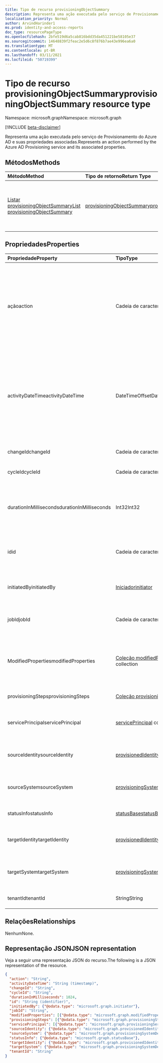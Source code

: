 ```yaml
---
title: Tipo de recurso provisioningObjectSummary
description: Representa uma ação executada pelo serviço de Provisionamento do Azure AD e suas propriedades associadas.
localization_priority: Normal
author: ArvindHarinder1
ms.prod: identity-and-access-reports
doc_type: resourcePageType
ms.openlocfilehash: 2bfe519d6a5cab816bdd35da451221be58105e37
ms.sourcegitcommit: 14648839f2feac2e5d6c8f876b7ae43e996ea6a0
ms.translationtype: MT
ms.contentlocale: pt-BR
ms.lasthandoff: 03/11/2021
ms.locfileid: "50719399"
---
```

# <a name="provisioningobjectsummary-resource-type"></a><span data-ttu-id="66fc8-103">Tipo de recurso provisioningObjectSummary</span><span class="sxs-lookup"><span data-stu-id="66fc8-103">provisioningObjectSummary resource type</span></span>

<span data-ttu-id="66fc8-104">Namespace: microsoft.graph</span><span class="sxs-lookup"><span data-stu-id="66fc8-104">Namespace: microsoft.graph</span></span>

[!INCLUDE [beta-disclaimer](../../includes/beta-disclaimer.md)]

<span data-ttu-id="66fc8-105">Representa uma ação executada pelo serviço de Provisionamento do Azure AD e suas propriedades associadas.</span><span class="sxs-lookup"><span data-stu-id="66fc8-105">Represents an action performed by the Azure AD Provisioning service and its associated properties.</span></span> 

## <a name="methods"></a><span data-ttu-id="66fc8-106">Métodos</span><span class="sxs-lookup"><span data-stu-id="66fc8-106">Methods</span></span>

| <span data-ttu-id="66fc8-107">Método</span><span class="sxs-lookup"><span data-stu-id="66fc8-107">Method</span></span>  | <span data-ttu-id="66fc8-108">Tipo de retorno</span><span class="sxs-lookup"><span data-stu-id="66fc8-108">Return Type</span></span> | <span data-ttu-id="66fc8-109">Descrição</span><span class="sxs-lookup"><span data-stu-id="66fc8-109">Description</span></span> |
|:-------------|:------------|:------------|
| [<span data-ttu-id="66fc8-110">Listar provisioningObjectSummary</span><span class="sxs-lookup"><span data-stu-id="66fc8-110">List provisioningObjectSummary</span></span>](../api/provisioningobjectsummary-list.md) | [<span data-ttu-id="66fc8-111">provisioningObjectSummary</span><span class="sxs-lookup"><span data-stu-id="66fc8-111">provisioningObjectSummary</span></span>](provisioningobjectsummary.md) | <span data-ttu-id="66fc8-112">Obter uma lista de todos os eventos de provisionamento que ocorreram em seu locatário.</span><span class="sxs-lookup"><span data-stu-id="66fc8-112">Get a list of all provisioning events that occurred in your tenant.</span></span> |


## <a name="properties"></a><span data-ttu-id="66fc8-113">Propriedades</span><span class="sxs-lookup"><span data-stu-id="66fc8-113">Properties</span></span>

| <span data-ttu-id="66fc8-114">Propriedade</span><span class="sxs-lookup"><span data-stu-id="66fc8-114">Property</span></span>     | <span data-ttu-id="66fc8-115">Tipo</span><span class="sxs-lookup"><span data-stu-id="66fc8-115">Type</span></span>        | <span data-ttu-id="66fc8-116">Descrição</span><span class="sxs-lookup"><span data-stu-id="66fc8-116">Description</span></span> |
|:-------------|:------------|:------------|
|<span data-ttu-id="66fc8-117">ação</span><span class="sxs-lookup"><span data-stu-id="66fc8-117">action</span></span>|<span data-ttu-id="66fc8-118">Cadeia de caracteres</span><span class="sxs-lookup"><span data-stu-id="66fc8-118">String</span></span>|<span data-ttu-id="66fc8-119">Indica o nome da atividade ou o nome da operação (por exemplo, Criar usuário, Adicionar membro ao grupo).</span><span class="sxs-lookup"><span data-stu-id="66fc8-119">Indicates the activity name or the operation name (for example, Create user, Add member to group).</span></span> <span data-ttu-id="66fc8-120">Para uma lista de atividades registradas, consulte a lista de atividades do Azure AD.</span><span class="sxs-lookup"><span data-stu-id="66fc8-120">For a list of activities logged, refer to Azure AD activity list.</span></span>|
|<span data-ttu-id="66fc8-121">activityDateTime</span><span class="sxs-lookup"><span data-stu-id="66fc8-121">activityDateTime</span></span>|<span data-ttu-id="66fc8-122">DateTimeOffset</span><span class="sxs-lookup"><span data-stu-id="66fc8-122">DateTimeOffset</span></span>|<span data-ttu-id="66fc8-123">O tipo Timestamp representa informações de data e hora usando o formato ISO 8601 e está sempre no horário UTC.</span><span class="sxs-lookup"><span data-stu-id="66fc8-123">The Timestamp type represents date and time information using ISO 8601 format and is always in UTC time.</span></span> <span data-ttu-id="66fc8-124">Por exemplo, meia-noite UTC em 1 de janeiro de 2014 é `2014-01-01T00:00:00Z`</span><span class="sxs-lookup"><span data-stu-id="66fc8-124">For example, midnight UTC on Jan 1, 2014 is `2014-01-01T00:00:00Z`</span></span>|
|<span data-ttu-id="66fc8-125">changeId</span><span class="sxs-lookup"><span data-stu-id="66fc8-125">changeId</span></span>|<span data-ttu-id="66fc8-126">Cadeia de caracteres</span><span class="sxs-lookup"><span data-stu-id="66fc8-126">String</span></span>|<span data-ttu-id="66fc8-127">ID exclusiva dessa alteração neste ciclo.</span><span class="sxs-lookup"><span data-stu-id="66fc8-127">Unique ID of this change in this cycle.</span></span>|
|<span data-ttu-id="66fc8-128">cycleId</span><span class="sxs-lookup"><span data-stu-id="66fc8-128">cycleId</span></span>|<span data-ttu-id="66fc8-129">Cadeia de caracteres</span><span class="sxs-lookup"><span data-stu-id="66fc8-129">String</span></span>|<span data-ttu-id="66fc8-130">ID exclusiva por iteração de trabalho.</span><span class="sxs-lookup"><span data-stu-id="66fc8-130">Unique ID per job iteration.</span></span>|
|<span data-ttu-id="66fc8-131">durationInMilliseconds</span><span class="sxs-lookup"><span data-stu-id="66fc8-131">durationInMilliseconds</span></span>|<span data-ttu-id="66fc8-132">Int32</span><span class="sxs-lookup"><span data-stu-id="66fc8-132">Int32</span></span>|<span data-ttu-id="66fc8-133">Indica quanto tempo essa ação de provisionamento levou para ser final.</span><span class="sxs-lookup"><span data-stu-id="66fc8-133">Indicates how long this provisioning action took to finish.</span></span> <span data-ttu-id="66fc8-134">Medido em milissegundos.</span><span class="sxs-lookup"><span data-stu-id="66fc8-134">Measured in milliseconds.</span></span>|
|<span data-ttu-id="66fc8-135">id</span><span class="sxs-lookup"><span data-stu-id="66fc8-135">id</span></span>|<span data-ttu-id="66fc8-136">Cadeia de caracteres</span><span class="sxs-lookup"><span data-stu-id="66fc8-136">String</span></span>| <span data-ttu-id="66fc8-137">Indica que a ID exclusiva para a atividade.</span><span class="sxs-lookup"><span data-stu-id="66fc8-137">Indicates the unique ID for the activity.</span></span> <span data-ttu-id="66fc8-138">Este é um GUID somente leitura.</span><span class="sxs-lookup"><span data-stu-id="66fc8-138">This is a read-only GUID.</span></span>|
|<span data-ttu-id="66fc8-139">initiatedBy</span><span class="sxs-lookup"><span data-stu-id="66fc8-139">initiatedBy</span></span>|[<span data-ttu-id="66fc8-140">Iniciador</span><span class="sxs-lookup"><span data-stu-id="66fc8-140">initiator</span></span>](initiator.md)|<span data-ttu-id="66fc8-141">Detalhes de quem iniciou esse provisionamento.</span><span class="sxs-lookup"><span data-stu-id="66fc8-141">Details of who initiated this provisioning.</span></span>|
|<span data-ttu-id="66fc8-142">jobId</span><span class="sxs-lookup"><span data-stu-id="66fc8-142">jobId</span></span>|<span data-ttu-id="66fc8-143">Cadeia de caracteres</span><span class="sxs-lookup"><span data-stu-id="66fc8-143">String</span></span>|<span data-ttu-id="66fc8-144">A ID exclusiva para todo o trabalho de provisionamento.</span><span class="sxs-lookup"><span data-stu-id="66fc8-144">The unique ID for the whole provisioning job.</span></span>|
|<span data-ttu-id="66fc8-145">ModifiedProperties</span><span class="sxs-lookup"><span data-stu-id="66fc8-145">modifiedProperties</span></span>|<span data-ttu-id="66fc8-146">[Coleção modifiedProperty](modifiedproperty.md)</span><span class="sxs-lookup"><span data-stu-id="66fc8-146">[modifiedProperty](modifiedproperty.md) collection</span></span>|<span data-ttu-id="66fc8-147">Detalhes de cada propriedade que foi modificada nesta ação de provisionamento neste objeto.</span><span class="sxs-lookup"><span data-stu-id="66fc8-147">Details of each property that was modified in this provisioning action on this object.</span></span>|
|<span data-ttu-id="66fc8-148">provisioningSteps</span><span class="sxs-lookup"><span data-stu-id="66fc8-148">provisioningSteps</span></span>|<span data-ttu-id="66fc8-149">[Coleção provisioningStep](provisioningstep.md)</span><span class="sxs-lookup"><span data-stu-id="66fc8-149">[provisioningStep](provisioningstep.md) collection</span></span>|<span data-ttu-id="66fc8-150">Detalhes de cada etapa no provisionamento.</span><span class="sxs-lookup"><span data-stu-id="66fc8-150">Details of each step in provisioning.</span></span>|
|<span data-ttu-id="66fc8-151">servicePrincipal</span><span class="sxs-lookup"><span data-stu-id="66fc8-151">servicePrincipal</span></span>|<span data-ttu-id="66fc8-152">[servicePrincipal](serviceprincipal.md) collection</span><span class="sxs-lookup"><span data-stu-id="66fc8-152">[servicePrincipal](serviceprincipal.md) collection</span></span>|<span data-ttu-id="66fc8-153">Representa a entidade de serviço usada para provisionamento.</span><span class="sxs-lookup"><span data-stu-id="66fc8-153">Represents the service principal used for provisioning.</span></span>|
|<span data-ttu-id="66fc8-154">sourceIdentity</span><span class="sxs-lookup"><span data-stu-id="66fc8-154">sourceIdentity</span></span>|[<span data-ttu-id="66fc8-155">provisionedIdentity</span><span class="sxs-lookup"><span data-stu-id="66fc8-155">provisionedIdentity</span></span>](provisionedidentity.md)|<span data-ttu-id="66fc8-156">Detalhes do objeto de origem que está sendo provisionado.</span><span class="sxs-lookup"><span data-stu-id="66fc8-156">Details of source object being provisioned.</span></span>|
|<span data-ttu-id="66fc8-157">sourceSystem</span><span class="sxs-lookup"><span data-stu-id="66fc8-157">sourceSystem</span></span>|[<span data-ttu-id="66fc8-158">provisioningSystemDetails</span><span class="sxs-lookup"><span data-stu-id="66fc8-158">provisioningSystemDetails</span></span>](provisioningsystemdetails.md)|<span data-ttu-id="66fc8-159">Detalhes do sistema de origem do objeto que está sendo provisionado.</span><span class="sxs-lookup"><span data-stu-id="66fc8-159">Details of source system of the object being provisioned.</span></span>|
|<span data-ttu-id="66fc8-160">statusInfo</span><span class="sxs-lookup"><span data-stu-id="66fc8-160">statusInfo</span></span>|[<span data-ttu-id="66fc8-161">statusBase</span><span class="sxs-lookup"><span data-stu-id="66fc8-161">statusBase</span></span>](statusbase.md)|<span data-ttu-id="66fc8-162">Detalhes do status do provisionamento.</span><span class="sxs-lookup"><span data-stu-id="66fc8-162">Details of provisioning status.</span></span>|
|<span data-ttu-id="66fc8-163">targetIdentity</span><span class="sxs-lookup"><span data-stu-id="66fc8-163">targetIdentity</span></span>|[<span data-ttu-id="66fc8-164">provisionedIdentity</span><span class="sxs-lookup"><span data-stu-id="66fc8-164">provisionedIdentity</span></span>](provisionedidentity.md)|<span data-ttu-id="66fc8-165">Detalhes do objeto de destino que está sendo provisionado.</span><span class="sxs-lookup"><span data-stu-id="66fc8-165">Details of target object being provisioned.</span></span>|
|<span data-ttu-id="66fc8-166">targetSystem</span><span class="sxs-lookup"><span data-stu-id="66fc8-166">targetSystem</span></span>|[<span data-ttu-id="66fc8-167">provisioningSystemDetails</span><span class="sxs-lookup"><span data-stu-id="66fc8-167">provisioningSystemDetails</span></span>](provisioningsystemdetails.md)|<span data-ttu-id="66fc8-168">Detalhes do sistema de destino do objeto que está sendo provisionado.</span><span class="sxs-lookup"><span data-stu-id="66fc8-168">Details of target system of the object being provisioned.</span></span>|
|<span data-ttu-id="66fc8-169">tenantId</span><span class="sxs-lookup"><span data-stu-id="66fc8-169">tenantId</span></span>|<span data-ttu-id="66fc8-170">String</span><span class="sxs-lookup"><span data-stu-id="66fc8-170">String</span></span>|<span data-ttu-id="66fc8-171">ID exclusiva do locatário do Azure AD.</span><span class="sxs-lookup"><span data-stu-id="66fc8-171">Unique Azure AD tenant ID.</span></span>|

## <a name="relationships"></a><span data-ttu-id="66fc8-172">Relações</span><span class="sxs-lookup"><span data-stu-id="66fc8-172">Relationships</span></span>

<span data-ttu-id="66fc8-173">Nenhum</span><span class="sxs-lookup"><span data-stu-id="66fc8-173">None.</span></span>

## <a name="json-representation"></a><span data-ttu-id="66fc8-174">Representação JSON</span><span class="sxs-lookup"><span data-stu-id="66fc8-174">JSON representation</span></span>

<span data-ttu-id="66fc8-175">Veja a seguir uma representação JSON do recurso.</span><span class="sxs-lookup"><span data-stu-id="66fc8-175">The following is a JSON representation of the resource.</span></span>

<!-- {
  "blockType": "resource",
  "optionalProperties": [

  ],
  "@odata.type": "microsoft.graph.provisioningObjectSummary",
  "keyProperty": "id"
}-->

```json
{
  "action": "String",
  "activityDateTime": "String (timestamp)",
  "changeId": "String",
  "cycleId": "String",
  "durationInMilliseconds": 1024,
  "id": "String (identifier)",
  "initiatedBy": {"@odata.type": "microsoft.graph.initiator"},
  "jobId": "String",
  "modifiedProperties": [{"@odata.type": "microsoft.graph.modifiedProperty"}],
  "provisioningSteps": [{"@odata.type": "microsoft.graph.provisioningStep"}],
  "servicePrincipal": [{"@odata.type": "microsoft.graph.provisioningServicePrincipal"}],
  "sourceIdentity": {"@odata.type": "microsoft.graph.provisionedIdentity"},
  "sourceSystem": {"@odata.type": "microsoft.graph.provisioningSystemDetails"},
  "statusInfo": {"@odata.type": "microsoft.graph.statusBase"},
  "targetIdentity": {"@odata.type": "microsoft.graph.provisionedIdentity"},
  "targetSystem": {"@odata.type": "microsoft.graph.provisioningSystemDetails"},
  "tenantId": "String"
}
```

<!-- uuid: 16cd6b66-4b1a-43a1-adaf-3a886856ed98
2019-02-04 14:57:30 UTC -->
<!-- {
  "type": "#page.annotation",
  "description": "provisioningObjectSummary resource",
  "keywords": "",
  "section": "documentation",
  "tocPath": ""
}-->


